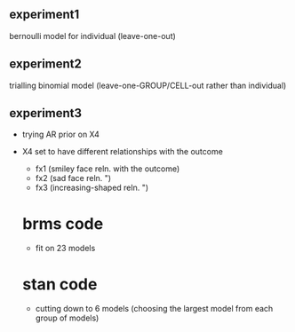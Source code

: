 ## experiment1  
bernoulli model for individual (leave-one-out)

## experiment2 
trialling binomial model (leave-one-GROUP/CELL-out rather than individual)

## experiment3
- trying AR prior on X4 
- X4 set to have different relationships with the outcome
  - fx1 (smiley face reln. with the outcome)
  - fx2 (sad face reln. ")
  - fx3 (increasing-shaped reln. ")
  
  # brms code
  - fit on 23 models 

  # stan code
  - cutting down to 6 models (choosing the largest model from each group of models)

